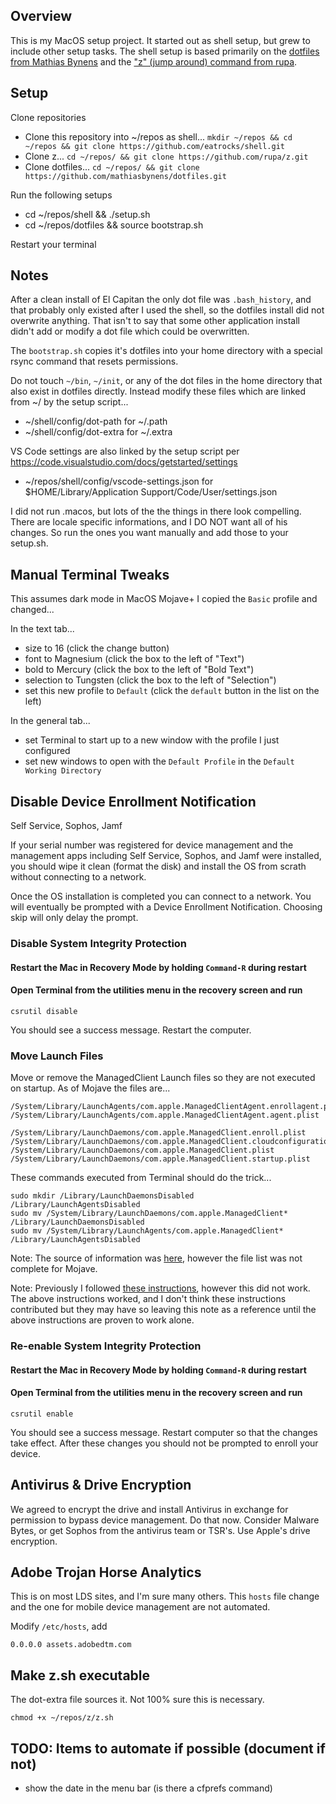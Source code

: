 ## Overview

This is my MacOS setup project. It started out as shell setup, but grew
to include other setup tasks. The shell setup is based primarily on the
[dotfiles from Mathias Bynens](https://github.com/mathiasbynens/dotfiles) 
and the ["z" (jump around) command from rupa](https://github.com/rupa/z).

## Setup

Clone repositories

* Clone this repository into ~/repos as shell... `mkdir ~/repos && cd ~/repos && git clone https://github.com/eatrocks/shell.git`
* Clone z... `cd ~/repos/ && git clone https://github.com/rupa/z.git`
* Clone dotfiles... `cd ~/repos/ && git clone https://github.com/mathiasbynens/dotfiles.git`

Run the following setups

* cd ~/repos/shell && ./setup.sh
* cd ~/repos/dotfiles && source bootstrap.sh

Restart your terminal

## Notes

After a clean install of El Capitan the only dot file was `.bash_history`, 
and that probably only existed after I used the shell, so the dotfiles 
install did not overwrite anything. That isn't to say that some other 
application install didn't add or modify a dot file which could be overwritten.

The `bootstrap.sh` copies it's dotfiles into your home directory with 
a special rsync command that resets permissions.

Do not touch `~/bin`, `~/init`, or any of the dot files in the home 
directory that also exist in dotfiles directly. Instead modify these 
files which are linked from ~/ by the setup script...

* ~/shell/config/dot-path for ~/.path
* ~/shell/config/dot-extra for ~/.extra

VS Code settings are also linked by the setup script
per https://code.visualstudio.com/docs/getstarted/settings

* ~/repos/shell/config/vscode-settings.json for $HOME/Library/Application Support/Code/User/settings.json

I did not run .macos, but lots of the the things in there look compelling. 
There are locale specific informations, and I DO NOT want all of his changes. 
So run the ones you want manually and add those to your setup.sh.


## Manual Terminal Tweaks

This assumes dark mode in MacOS Mojave+
I copied the `Basic` profile and changed...

In the text tab...
* size to 16 (click the change button)
* font to Magnesium (click the box to the left of "Text")
* bold to Mercury (click the box to the left of "Bold Text")
* selection to Tungsten (click the box to the left of "Selection")
* set this new profile to `Default` (click the `default` button in the list on the left)

In the general tab...

* set Terminal to start up to a new window with the profile I just configured
* set new windows to open with the `Default Profile` in the `Default Working Directory`

## Disable Device Enrollment Notification

Self Service, Sophos, Jamf

If your serial number was registered for device management and the management apps 
including Self Service, Sophos, and Jamf were installed, you should wipe it clean 
(format the disk) and install the OS from scrath without connecting to a network.

Once the OS installation is completed you can connect to a network. You will eventually
be prompted with a Device Enrollment Notification. Choosing skip will only delay the 
prompt.

### Disable System Integrity Protection

#### Restart the Mac in Recovery Mode by holding `Command-R` during restart

#### Open Terminal from the utilities menu in the recovery screen and run

```
csrutil disable
```

You should see a success message. Restart the computer.

### Move Launch Files

Move or remove the ManagedClient Launch files so they are not executed on startup. 
As of Mojave the files are...

```
/System/Library/LaunchAgents/com.apple.ManagedClientAgent.enrollagent.plist
/System/Library/LaunchAgents/com.apple.ManagedClientAgent.agent.plist

/System/Library/LaunchDaemons/com.apple.ManagedClient.enroll.plist
/System/Library/LaunchDaemons/com.apple.ManagedClient.cloudconfigurationd.plist
/System/Library/LaunchDaemons/com.apple.ManagedClient.plist
/System/Library/LaunchDaemons/com.apple.ManagedClient.startup.plist
```

These commands executed from Terminal should do the trick...

```
sudo mkdir /Library/LaunchDaemonsDisabled /Library/LaunchAgentsDisabled
sudo mv /System/Library/LaunchDaemons/com.apple.ManagedClient* /Library/LaunchDaemonsDisabled
sudo mv /System/Library/LaunchAgents/com.apple.ManagedClient* /Library/LaunchAgentsDisabled
```

Note: The source of information was [here](https://apple.stackexchange.com/questions/216890/disable-device-enollment-notification-window), 
however the file list was not complete for Mojave.

Note: Previously I followed [these instructions](https://gist.github.com/sghiassy/a3927405cf4ffe81242f4ecb01c382ac), however this did not work. The above instructions worked, and I don't think these instructions contributed but they may have so leaving this note as a reference until the above instructions are proven to work alone.


### Re-enable System Integrity Protection

#### Restart the Mac in Recovery Mode by holding `Command-R` during restart

#### Open Terminal from the utilities menu in the recovery screen and run

```
csrutil enable
```

You should see a success message. Restart computer so that the changes take effect. After these 
changes you should not be prompted to enroll your device.

## Antivirus & Drive Encryption

We agreed to encrypt the drive and install Antivirus in exchange for permission
to bypass device management. Do that now. Consider Malware Bytes, or get Sophos
from the antivirus team or TSR's. Use Apple's drive encryption.

## Adobe Trojan Horse Analytics

This is on most LDS sites, and I'm sure many others. This `hosts` file change and
the one for mobile device management are not automated.

Modify `/etc/hosts`, add

```
0.0.0.0 assets.adobedtm.com
```

## Make z.sh executable

The dot-extra file sources it. Not 100% sure this is necessary.

```
chmod +x ~/repos/z/z.sh
```

## TODO: Items to automate if possible (document if not)

- show the date in the menu bar (is there a cfprefs command)